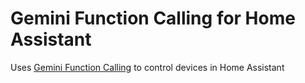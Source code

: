 # Gemini Function Calling for Home Assistant

Uses [Gemini Function Calling](https://ai.google.dev/tutorials/function_calling_python_quickstart) to control devices in Home Assistant
